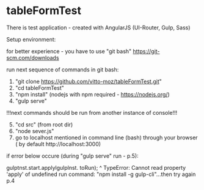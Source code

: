 # tableFormTest

There is test application - created with AngularJS (UI-Router, Gulp, Sass)

Setup environment:

for better experience - you have to use "git bash" https://git-scm.com/downloads

run next sequence of commands in git bash:

1. "git clone https://github.com/vitto-moz/tableFormTest.git"
2. "cd tableFormTest"
3. "npm install" (nodejs with npm required - https://nodejs.org/)
4. "gulp serve"

!!!next commands should be run from another instance of console!!!

5. "cd src" (from root dir)
6. "node sever.js"
7. go to localhost mentioned in command line (bash) through your browser
( by default http://localhost:3000)

if error below occure (during "gulp serve" run - p.5):

gulptnst.start.applylgulplnst. toRun);
^
TypeError: Cannot read property 'apply' of undefined
run command: "npm install -g gulp-cli"...then try again p.4
